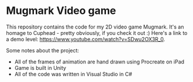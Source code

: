 # Mugmark Video game

This repository contains the code for my 2D video game Mugmark. It's an homage to Cuphead - pretty obviously, if you check it out :) Here's a link to a demo level: https://www.youtube.com/watch?v=SDwu2OX3R_0.

Some notes about the project:

*  All of the frames of animation are hand drawn using Procreate on iPad
*  Game is built in Unity
*  All of the code was written in Visual Studio in C#
